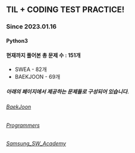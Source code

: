 ## TIL + CODING TEST PRACTICE!
### Since 2023.01.16
#### Python3
#### 현재까지 풀어본 총 문제 수 : 151개
- SWEA - 82개
- BAEKJOON - 69개

##### 아래의 페이지에서 제공하는 문제들로 구성되어 있습니다.
###### [BaekJoon](https://www.acmicpc.net/)  
###### [Programmers](https://programmers.co.kr/)  
###### [Samsung_SW_Academy](https://swexpertacademy.com/main/main.do)  
